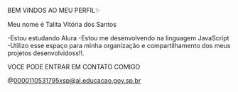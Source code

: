 BEM VINDOS AO MEU PERFIL✨

Meu nome é Talita Vitória dos Santos

-Estou estudando Alura
-Estou me desenvolvendo na linguagem JavaScript
-Utilizo esse espaço para minha organização e compartilhamento dos meus 
projetos desenvolvidoss!!.

VOCE PODE ENTRAR EM CONTATO COMIGO 

@0000110531795xsp@al.educacao.gov.sp.br
